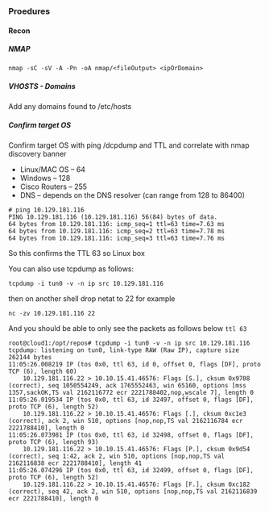 ### Proedures

#### Recon

##### NMAP

``` nmap -sC -sV -A -Pn -oA nmap/<fileOutput> <ipOrDomain> ```


##### VHOSTS - Domains
Add any domains found to /etc/hosts

##### Confirm target OS
Confirm target OS with ping /dcpdump and TTL and correlate with nmap discovery banner

* Linux/MAC OS – 64
* Windows – 128
* Cisco Routers – 255
* DNS – depends on the DNS resolver (can range from 128 to 86400)

```
# ping 10.129.181.116
PING 10.129.181.116 (10.129.181.116) 56(84) bytes of data.
64 bytes from 10.129.181.116: icmp_seq=1 ttl=63 time=7.63 ms
64 bytes from 10.129.181.116: icmp_seq=2 ttl=63 time=7.78 ms
64 bytes from 10.129.181.116: icmp_seq=3 ttl=63 time=7.76 ms
```

So this confirms the TTL 63 so Linux box

You can also use tcpdump as follows:

``` 
tcpdump -i tun0 -v -n ip src 10.129.181.116
```
then on another shell drop netat to 22 for example

```
nc -zv 10.129.181.116 22
```

And you should be able to only see the packets as follows below ```ttl 63```

```
root@cloud1:/opt/repos# tcpdump -i tun0 -v -n ip src 10.129.181.116
tcpdump: listening on tun0, link-type RAW (Raw IP), capture size 262144 bytes
11:05:26.008219 IP (tos 0x0, ttl 63, id 0, offset 0, flags [DF], proto TCP (6), length 60)
    10.129.181.116.22 > 10.10.15.41.46576: Flags [S.], cksum 0x9708 (correct), seq 1050554249, ack 1765552463, win 65160, options [mss 1357,sackOK,TS val 2162116772 ecr 2221788402,nop,wscale 7], length 0
11:05:26.019534 IP (tos 0x0, ttl 63, id 32497, offset 0, flags [DF], proto TCP (6), length 52)
    10.129.181.116.22 > 10.10.15.41.46576: Flags [.], cksum 0xc1e3 (correct), ack 2, win 510, options [nop,nop,TS val 2162116784 ecr 2221788410], length 0
11:05:26.073981 IP (tos 0x0, ttl 63, id 32498, offset 0, flags [DF], proto TCP (6), length 93)
    10.129.181.116.22 > 10.10.15.41.46576: Flags [P.], cksum 0x9d54 (correct), seq 1:42, ack 2, win 510, options [nop,nop,TS val 2162116838 ecr 2221788410], length 41
11:05:26.074296 IP (tos 0x0, ttl 63, id 32499, offset 0, flags [DF], proto TCP (6), length 52)
    10.129.181.116.22 > 10.10.15.41.46576: Flags [F.], cksum 0xc182 (correct), seq 42, ack 2, win 510, options [nop,nop,TS val 2162116839 ecr 2221788410], length 0
```

